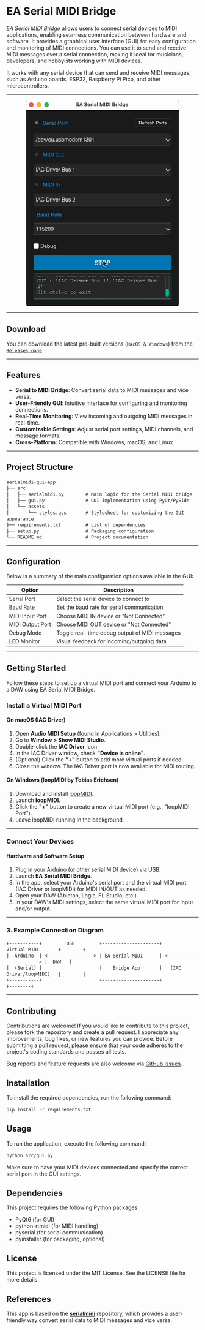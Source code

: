 # EA Serial MIDI Bridge

*EA Serial MIDI Bridge* allows users to connect serial devices to MIDI applications, enabling seamless communication between hardware and software. It provides a graphical user interface (GUI) for easy configuration and monitoring of MIDI connections. You can use it to send and receive MIDI messages over a serial connection, making it ideal for musicians, developers, and hobbyists working with MIDI devices.

It works with any serial device that can send and receive MIDI messages, such as Arduino boards, ESP32, Raspberry Pi Pico, and other microcontrollers.

---

<div align="center">
  <img src="src/assets/EA-Bridge.gif" alt="Project Demo" width="400"/>
</div>

---

## Download

You can download the latest pre-built versions (`MacOS & Windows`) from the [`Releases page`](https://github.com/ezequielabregu/EA-serialmidi-bridge/releases).

---

## Features

- **Serial to MIDI Bridge**: Convert serial data to MIDI messages and vice versa.
- **User-Friendly GUI**: Intuitive interface for configuring and monitoring connections.
- **Real-Time Monitoring**: View incoming and outgoing MIDI messages in real-time.
- **Customizable Settings**: Adjust serial port settings, MIDI channels, and message formats.
- **Cross-Platform**: Compatible with Windows, macOS, and Linux.

---

## Project Structure

```plaintext
serialmidi-gui-app
├── src
│   ├── serialmidi.py        # Main logic for the Serial MIDI bridge
│   ├── gui.py               # GUI implementation using PyQt/PySide
│   └── assets
│       └── styles.qss       # Stylesheet for customizing the GUI appearance
├── requirements.txt         # List of dependencies
├── setup.py                 # Packaging configuration
└── README.md                # Project documentation
```

---

## Configuration

Below is a summary of the main configuration options available in the GUI:

| Option                | Description                                             |
|-----------------------|---------------------------------------------------------|
| Serial Port           | Select the serial device to connect to                  |
| Baud Rate             | Set the baud rate for serial communication              |
| MIDI Input Port       | Choose MIDI IN device or "Not Connected"                |
| MIDI Output Port      | Choose MIDI OUT device or "Not Connected"               |
| Debug Mode            | Toggle real-time debug output of MIDI messages          |
| LED Monitor           | Visual feedback for incoming/outgoing data              |

---
## Getting Started

Follow these steps to set up a virtual MIDI port and connect your Arduino to a DAW using EA Serial MIDI Bridge.

### Install a Virtual MIDI Port

#### **On macOS (IAC Driver)**

1. Open **Audio MIDI Setup** (found in Applications > Utilities).
2. Go to **Window > Show MIDI Studio**.
3. Double-click the **IAC Driver** icon.
4. In the IAC Driver window, check **"Device is online"**.
5. (Optional) Click the **"+"** button to add more virtual ports if needed.
6. Close the window. The IAC Driver port is now available for MIDI routing.

#### **On Windows (loopMIDI by Tobias Erichsen)**

1. Download and install [loopMIDI](https://www.tobias-erichsen.de/software/loopmidi.html).
2. Launch **loopMIDI**.
3. Click the **"+"** button to create a new virtual MIDI port (e.g., "loopMIDI Port").
4. Leave loopMIDI running in the background.

---

### Connect Your Devices

#### **Hardware and Software Setup**

1. Plug in your Arduino (or other serial MIDI device) via USB.
2. Launch **EA Serial MIDI Bridge**.
3. In the app, select your Arduino's serial port and the virtual MIDI port (IAC Driver or loopMIDI) for MIDI IN/OUT as needed.
4. Open your DAW (Ableton, Logic, FL Studio, etc.).
5. In your DAW's MIDI settings, select the same virtual MIDI port for input and/or output.

---

### 3. Example Connection Diagram

```plaintext
+-----------+         USB         +---------------------+        Virtual MIDI       +--------+
|  Arduino  | <-----------------> | EA Serial MIDI      | <-----------------------> |  DAW   |
|  (Serial) |                     |    Bridge App       |   (IAC Driver/loopMIDI)   |        |
+-----------+                     +---------------------+                           +--------+
```

---

## Contributing

Contributions are welcome! If you would like to contribute to this project, please fork the repository and create a pull request.
I appreciate any improvements, bug fixes, or new features you can provide. Before submitting a pull request, please ensure that your code adheres to the project's coding standards and passes all tests.

Bug reports and feature requests are also welcome via [GitHub Issues](https://github.com/ezequielabregu/EA-serialmidi-bridge/issues).

## Installation

To install the required dependencies, run the following command:

```bash
pip install -r requirements.txt
```

## Usage

To run the application, execute the following command:

```bash
python src/gui.py
```

Make sure to have your MIDI devices connected and specify the correct serial port in the GUI settings.

## Dependencies

This project requires the following Python packages:

- PyQt6 (for GUI)
- python-rtmidi (for MIDI handling)
- pyserial (for serial communication)
- pyinstaller (for packaging, optional)

## License

This project is licensed under the MIT License. See the LICENSE file for more details.

## References

This app is based on the [**serialmidi**](https://github.com/raspy135/serialmidi) repository, which provides a user-friendly way convert serial data to MIDI messages and vice versa.

